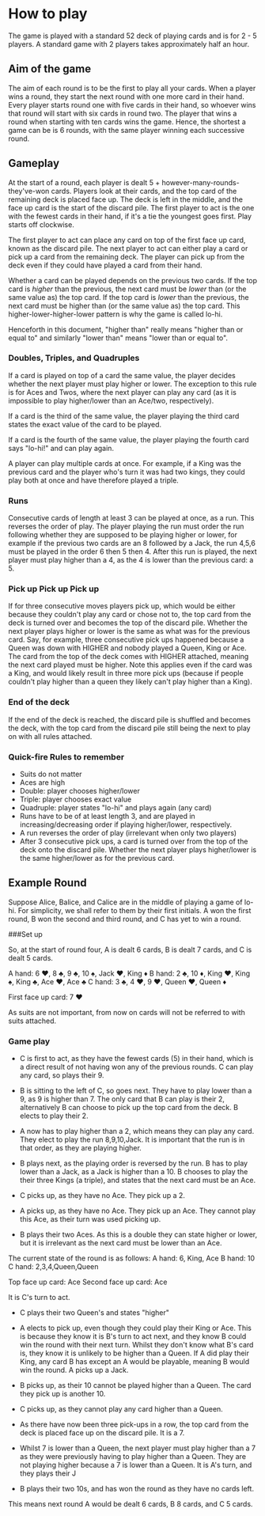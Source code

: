 # How to play

The game is played with a standard 52 deck of playing cards and is for 2 - 5 players. A standard game with 2 players takes approximately half an hour.

## Aim of the game

The aim of each round is to be the first to play all your cards. When a player wins a round, they start the next round with one more card in their hand. Every player starts round one with five cards in their hand, so whoever wins that round will start with six cards in round two. The player that wins a round when starting with ten cards wins the game. Hence, the shortest a game can be is 6 rounds, with the same player winning each successive round.

## Gameplay

At the start of a round, each player is dealt 5 + however-many-rounds-they've-won cards. Players look at their cards, and the top card of the remaining deck is placed face up. The deck is left in the middle, and the face up card is the start of the discard pile. The first player to act is the one with the fewest cards in their hand, if it's a tie the youngest goes first. Play starts off clockwise.

The first player to act can place any card on top of the first face up card, known as the discard pile. The next player to act can either play a card or pick up a card from the remaining deck. The player can pick up from the deck even if they could have played a card from their hand.

Whether a card can be played depends on the previous two cards. If the top card is _higher_ than the previous, the next card must be _lower_ than (or the same value as) the top card. If the top card is _lower_ than the previous, the next card must be higher than (or the same value as) the top card. This higher-lower-higher-lower pattern is why the game is called lo-hi.

Henceforth in this document, "higher than" really means "higher than or equal to" and similarly "lower than" means "lower than or equal to".

### Doubles, Triples, and Quadruples

If a card is played on top of a card the same value, the player decides whether the next player must play higher or lower. The exception to this rule is for Aces and Twos, where the next player can play any card (as it is impossible to play higher/lower than an Ace/two, respectively).

If a card is the third of the same value, the player playing the third card states the exact value of the card to be played.

If a card is the fourth of the same value, the player playing the fourth card says "lo-hi!" and can play again.

A player can play multiple cards at once. For example, if a King was the previous card and the player who's turn it was had two kings, they could play both at once and have therefore played a triple.

### Runs

Consecutive cards of length at least 3 can be played at once, as a run. This reverses the order of play. The player playing the run must order the run following whether they are supposed to be playing higher or lower, for example if the previous two cards are an 8 followed by a Jack, the run 4,5,6 must be played in the order 6 then 5 then 4. After this run is played, the next player must play higher than a 4, as the 4 is lower than the previous card: a 5.

### Pick up Pick up Pick up

If for three consecutive moves players pick up, which would be either because they couldn't play any card or chose not to, the top card from the deck is turned over and becomes the top of the discard pile. Whether the next player plays higher or lower is the same as what was for the previous card. Say, for example, three consecutive pick ups happened because a Queen was down with HIGHER and nobody played a Queen, King or Ace. The card from the top of the deck comes with HIGHER attached, meaning the next card played must be higher. Note this applies even if the card was a King, and would likely result in three more pick ups (because if people couldn't play higher than a queen they likely can't play higher than a King).

### End of the deck

If the end of the deck is reached, the discard pile is shuffled and becomes the deck, with the top card from the discard pile still being the next to play on with all rules attached.

### Quick-fire Rules to remember

* Suits do not matter
* Aces are high
* Double: player chooses higher/lower
* Triple: player chooses exact value
* Quadruple: player states "lo-hi" and plays again (any card)
* Runs have to be of at least length 3, and are played in increasing/decreasing order if playing higher/lower, respectively.
* A run reverses the order of play (irrelevant when only two players)
* After 3 consecutive pick ups, a card is turned over from the top of the deck onto the discard pile. Whether the next player plays higher/lower is the same higher/lower as for the previous card.

## Example Round

Suppose Alice, Balice, and Calice are in the middle of playing a game of lo-hi. For simplicity, we shall refer to them by their first initials. A won the first round, B won the second and third round, and C has yet to win a round.

###Set up

So, at the start of round four, A is dealt 6 cards, B is dealt 7 cards, and C is dealt 5 cards.

A hand: 6 :hearts:, 8 :clubs:, 9 :clubs:, 10 :spades:, Jack :hearts:, King :diamonds:
B hand: 2 :clubs:, 10 :diamonds:, King :hearts:, King :spades:, King :clubs:, Ace :hearts:, Ace :clubs:
C hand: 3 :clubs:, 4 :hearts:, 9 :hearts:, Queen :hearts:, Queen :diamonds:

First face up card: 7 :hearts:

As suits are not important, from now on cards will not be referred to with suits attached.

### Game play

* C is first to act, as they have the fewest cards (5) in their hand, which is a direct result of not having won any of the previous rounds. C can play any card, so plays their 9.

* B is sitting to the left of C, so goes next. They have to play lower than a 9, as 9 is higher than 7. The only card that B can play is their 2, alternatively B can choose to pick up the top card from the deck. B elects to play their 2.

* A now has to play higher than a 2, which means they can play any card. They elect to play the run 8,9,10,Jack. It is important that the run is in that order, as they are playing higher.

* B plays next, as the playing order is reversed by the run. B has to play lower than a Jack, as a Jack is higher than a 10. B chooses to play the their three Kings (a triple), and states that the next card must be an Ace.

* C picks up, as they have no Ace. They pick up a 2.

* A picks up, as they have no Ace. They pick up an Ace. They cannot play this Ace, as their turn was used picking up.

* B plays their two Aces. As this is a double they can state higher or lower, but it is irrelevant as the next card must be lower than an Ace.

The current state of the round is as follows:
A hand: 6, King, Ace
B hand: 10
C hand: 2,3,4,Queen,Queen

Top face up card: Ace
Second face up card: Ace

It is C's turn to act.

* C plays their two Queen's and states "higher"

* A elects to pick up, even though they could play their King or Ace. This is because they know it is B's turn to act next, and they know B could win the round with their next turn. Whilst they don't know what B's card is, they know it is unlikely to be higher than a Queen. If A did play their King, any card B has except an A would be playable, meaning B would win the round. A picks up a Jack.

* B picks up, as their 10 cannot be played higher than a Queen. The card they pick up is another 10.

* C picks up, as they cannot play any card higher than a Queen.

* As there have now been three pick-ups in a row, the top card from the deck is placed face up on the discard pile. It is a 7.

* Whilst 7 is lower than a Queen, the next player must play higher than a 7 as they were previously having to play higher than a Queen. They are not playing higher because a 7 is lower than a Queen. It is A's turn, and they plays their J

* B plays their two 10s, and has won the round as they have no cards left.

This means next round A would be dealt 6 cards, B 8 cards, and C 5 cards.
